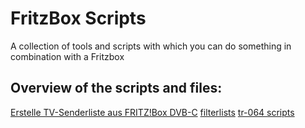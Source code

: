 # FritzBox Scripts
A collection of tools and scripts with which you can do something in combination with a Fritzbox

## Overview of the scripts and files:
[Erstelle TV-Senderliste aus FRITZ!Box DVB-C](./Erstelle%20TV-Senderliste%20aus%20FRITZ!Box%20DVB-C)
[filterlists](./filterlists)
[tr-064 scripts](./tr-064%20scripts)
